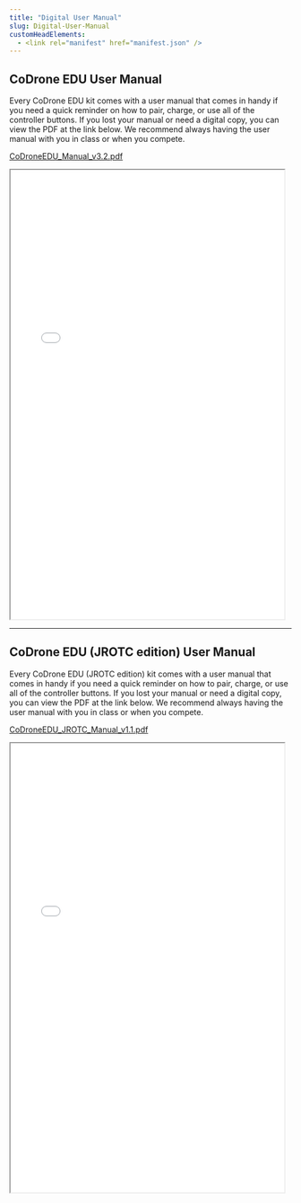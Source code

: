 ```yaml
---
title: "Digital User Manual"
slug: Digital-User-Manual
customHeadElements:
  - <link rel="manifest" href="manifest.json" />
---
```


## CoDrone EDU User Manual

Every CoDrone EDU kit comes with a user manual that comes in handy if you need a quick reminder on how to pair, charge, or use all of the controller buttons. If you lost your manual or need a digital copy, you can view the PDF at the link below. We recommend always having the user manual with you in class or when you compete.

[CoDroneEDU_Manual_v3.2.pdf](/files/co-drone-edu-manual-v-3-2.pdf)

<iframe src="/files/co-drone-edu-manual-v-3-2.pdf#view=FitH&navpanes=0" width="97%" height="800px">
    This browser does not support PDF previews. Click [here](/files/co-drone-edu-manual-v-3-2.pdf) to download the PDF file.
</iframe>

<hr className="section_hr"/>

## CoDrone EDU (JROTC edition) User Manual

Every CoDrone EDU (JROTC edition) kit comes with a user manual that comes in handy if you need a quick reminder on how to pair, charge, or use all of the controller buttons. If you lost your manual or need a digital copy, you can view the PDF at the link below. We recommend always having the user manual with you in class or when you compete.

[CoDroneEDU_JROTC_Manual_v1.1.pdf](/files/co-drone-edu-jrotc-manual-v-1-1.pdf)

<iframe src="/files/co-drone-edu-jrotc-manual-v-1-1.pdf#view=FitH&navpanes=0" width="97%" height="800px">
    This browser does not support PDF previews. Click [here](/files/co-drone-edu-jrotc-manual-v-1-1.pdf) to download the PDF file.
</iframe>